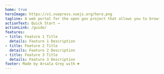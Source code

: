 ```yaml
---
home: true
heroImage: https://v1.vuepress.vuejs.org/hero.png
tagline: A web portal for the open gov project that allows you to browse through the open gov ecosystem
actionText: Quick Start →
actionLink: /guide/
features:
- title: Feature 1 Title
  details: Feature 1 Description
- title: Feature 2 Title
  details: Feature 2 Description
- title: Feature 3 Title
  details: Feature 3 Description
footer: Made by Arsala Grey with ❤️
---
```

